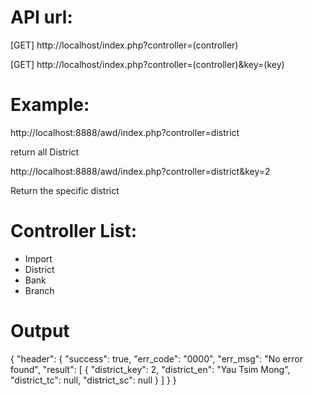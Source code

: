 # API url:

[GET] http://localhost/index.php?controller=(controller)

[GET] http://localhost/index.php?controller=(controller)&key=(key)

# Example:
http://localhost:8888/awd/index.php?controller=district

return all District

http://localhost:8888/awd/index.php?controller=district&key=2

Return the specific district


# Controller List:
- Import
- District
- Bank
- Branch


# Output
{
    "header": {
        "success": true,
        "err_code": "0000",
        "err_msg": "No error found",
        "result": [
            {
                "district_key": 2,
                "district_en": "Yau Tsim Mong",
                "district_tc": null,
                "district_sc": null
            }
        ]
    }
}
